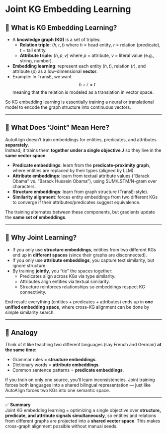 # Joint KG Embedding Learning

## 🔹 What is KG Embedding Learning?
- A **knowledge graph (KG)** is a set of triples:  
  - **Relation triple:** $(h, r, t)$ where $h$ = head entity, $r$ = relation (predicate), $t$ = tail entity.  
  - **Attribute triple:** $(h, p, v)$ where $p$ = attribute, $v$ = literal value (e.g., string, number).  
- **Embedding learning**: represent each entity ($h, t$), relation ($r$), and attribute ($p$) as a low-dimensional **vector**.  
- Example: In TransE, we want  
  $$
  h + r \approx t
  $$
  meaning that the relation is modeled as a translation in vector space.  

So KG embedding learning is essentially training a neural or translational model to encode the graph structure into continuous vectors.  

---

## 🔹 What Does “Joint” Mean Here?
AutoAlign doesn’t train embeddings for entities, predicates, and attributes **separately**.  
Instead, it trains them **together under a single objective $J$** so they live in the **same vector space**.  

- **Predicate embeddings**: learn from the **predicate-proximity graph**, where entities are replaced by their types (aligned by LLM).  
- **Attribute embeddings**: learn from textual attribute values (“Barack Obama” vs. “Barack Hussein Obama”), using SUM/LSTM/N-gram over characters.  
- **Structure embeddings**: learn from graph structure (TransE-style).  
- **Similarity alignment**: forces entity embeddings from two different KGs to converge if their attributes/predicates suggest equivalence.  

The training alternates between these components, but gradients update the **same set of embeddings**.  

---

## 🔹 Why Joint Learning?
- If you only use **structure embeddings**, entities from two different KGs end up in **different spaces** (since their graphs are disconnected).  
- If you only use **attribute embeddings**, you capture text similarity, but ignore structure.  
- By training **jointly**, you “tie” the spaces together:  
  - Predicates align across KGs via type similarity.  
  - Attributes align entities via textual similarity.  
  - Structure reinforces relationships so embeddings respect KG connectivity.  

End result: everything (entities + predicates + attributes) ends up in **one unified embedding space**, where cross-KG alignment can be done by simple similarity search.  

---

## 🔹 Analogy
Think of it like teaching two different languages (say French and German) **at the same time**:  
- Grammar rules = **structure embeddings**.  
- Dictionary words = **attribute embeddings**.  
- Common sentence patterns = **predicate embeddings**.  

If you train on only one source, you’ll learn inconsistencies. Joint training forces both languages into a shared bilingual representation — just like AutoAlign forces two KGs into one semantic space.  

---

✅ **Summary**  
Joint KG embedding learning = optimizing a single objective over **structure, predicate, and attribute signals simultaneously**, so entities and relations from different graphs are projected into a **shared vector space**. This makes cross-graph alignment possible without manual seeds.  